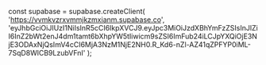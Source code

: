 
const supabase = supabase.createClient(
  'https://vvmkvzrxvmmjkzmxianm.supabase.co',
  'eyJhbGciOiJIUzI1NiIsInR5cCI6IkpXVCJ9.eyJpc3MiOiJzdXBhYmFzZSIsInJlZiI6InZ2bWt2enJ4dm1tamt6bXhpYW5tIiwicm9sZSI6ImFub24iLCJpYXQiOjE3NjE3ODAxNjQsImV4cCI6MjA3NzM1NjE2NH0.R_Kd6-nZl-AZ41qZPFYP0iML-7SqD8WlCB9LzubVFnI'
);
